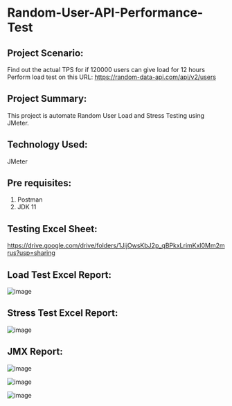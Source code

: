 # Random-User-API-Performance-Test
## Project Scenario:
Find out the actual TPS for if 120000 users can give load for 12 hours
Perform load test on this URL: https://random-data-api.com/api/v2/users
## Project Summary:
This project is automate Random User Load and Stress Testing using JMeter.
## Technology Used:
JMeter
## Pre requisites:
1. Postman
2. JDK 11
## Testing Excel Sheet:
https://drive.google.com/drive/folders/1JijOwsKbJ2p_qBPkxLrimKxl0Mm2mrus?usp=sharing 
## Load Test Excel Report:
![image](https://github.com/Anika21-NextIn/Random-User-API-Performance-Test/assets/55154873/7d1a8980-cf90-41f8-b26f-5e94c9733c5c)

## Stress Test Excel Report:
![image](https://github.com/Anika21-NextIn/Random-User-API-Performance-Test/assets/55154873/bd65e79b-ce31-4464-8a4d-51a947e6fbaf)

## JMX Report:
![image](https://github.com/Anika21-NextIn/Random-User-API-Performance-Test/assets/55154873/749c24b2-ee87-4af4-afa3-285491003e94)

![image](https://github.com/Anika21-NextIn/Random-User-API-Performance-Test/assets/55154873/e0f4f919-26d0-474a-aa1b-887256157ddc)

![image](https://github.com/Anika21-NextIn/Random-User-API-Performance-Test/assets/55154873/4f516317-75ab-447e-8ece-e3032a0d5105)
